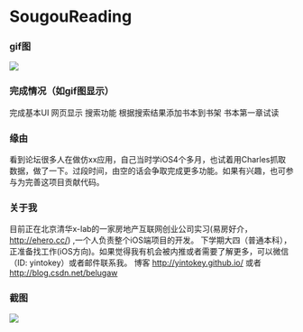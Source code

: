 # SougouReading
### gif图
![](https://github.com/YinTokey/Algorithm-by-Swift/blob/master/%E9%A1%B9%E7%9B%AE/%E4%BB%BF%E6%90%9C%E7%8B%97%E9%98%85%E8%AF%BB.gif?raw=true)
### 完成情况（如gif图显示）
完成基本UI
网页显示
搜索功能
根据搜索结果添加书本到书架
书本第一章试读
### 缘由
看到论坛很多人在做仿xx应用，自己当时学iOS4个多月，也试着用Charles抓取数据，做了一下。过段时间，由空的话会争取完成更多功能。如果有兴趣，也可参与为完善这项目贡献代码。
### 关于我
目前正在北京清华x-lab的一家房地产互联网创业公司实习(易房好介，http://ehero.cc/) ,一个人负责整个iOS端项目的开发。
下学期大四（普通本科），正准备找工作(iOS方向)。如果觉得我有机会被内推或者需要了解更多，可以微信（ID: yintokey）或者邮件联系我。
博客 http://yintokey.github.io/  或者 http://blog.csdn.net/belugaw
### 截图
![](https://github.com/YinTokey/Algorithm-by-Swift/blob/master/%E9%A1%B9%E7%9B%AE/sougou.png?raw=true)
